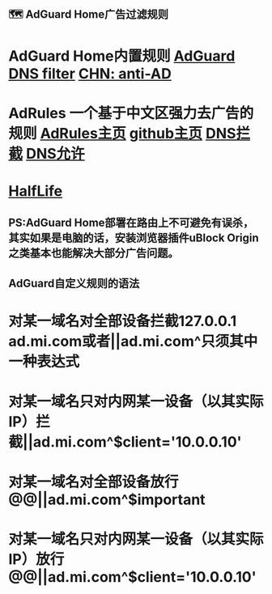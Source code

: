 ## :world_map:  AdGuard Home广告过滤规则
# AdGuard Home内置规则   [AdGuard DNS filter](https://adguardteam.github.io/AdGuardSDNSFilter/Filters/filter.txt)		[CHN: anti-AD](https://anti-ad.net/easylist.txt)
# AdRules 一个基于中文区强力去广告的规则 [AdRules主页](https://cats-team.github.io/AdRules/)    [github主页](https://github.com/Cats-Team/AdRules)    [DNS拦截](https://cats-team.github.io/AdRules/dns.txt)    [DNS允许](https://cats-team.github.io/AdRules/allow.txt)
# [HalfLife](https://github.com/o0HalfLife0o/list)

## PS:AdGuard Home部署在路由上不可避免有误杀，其实如果是电脑的话，安装浏览器插件uBlock Origin之类基本也能解决大部分广告问题。

## AdGuard自定义规则的语法
# 对某一域名对全部设备拦截127.0.0.1 ad.mi.com或者||ad.mi.com^只须其中一种表达式
# 对某一域名只对内网某一设备（以其实际IP）拦截||ad.mi.com^$client='10.0.0.10'
# 对某一域名对全部设备放行@@||ad.mi.com^$important
# 对某一域名只对内网某一设备（以其实际IP）放行@@||ad.mi.com^$client='10.0.0.10'
